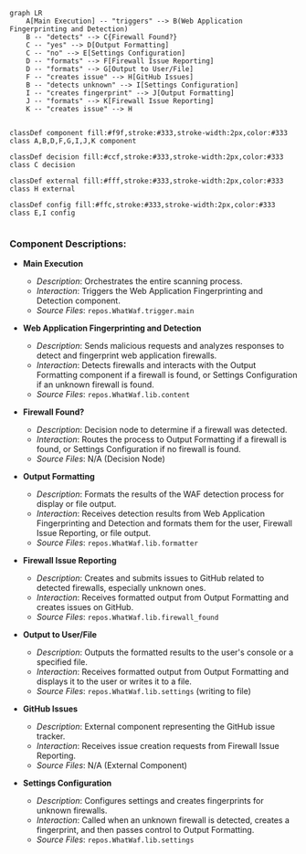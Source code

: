 ```mermaid
graph LR
    A[Main Execution] -- "triggers" --> B(Web Application Fingerprinting and Detection)
    B -- "detects" --> C{Firewall Found?}
    C -- "yes" --> D[Output Formatting]
    C -- "no" --> E[Settings Configuration]
    D -- "formats" --> F[Firewall Issue Reporting]
    D -- "formats" --> G[Output to User/File]
    F -- "creates issue" --> H[GitHub Issues]
    B -- "detects unknown" --> I[Settings Configuration]
    I -- "creates fingerprint" --> J[Output Formatting]
    J -- "formats" --> K[Firewall Issue Reporting]
    K -- "creates issue" --> H


classDef component fill:#f9f,stroke:#333,stroke-width:2px,color:#333
class A,B,D,F,G,I,J,K component

classDef decision fill:#ccf,stroke:#333,stroke-width:2px,color:#333
class C decision

classDef external fill:#fff,stroke:#333,stroke-width:2px,color:#333
class H external

classDef config fill:#ffc,stroke:#333,stroke-width:2px,color:#333
class E,I config


```

### Component Descriptions:

- **Main Execution**
  - *Description*: Orchestrates the entire scanning process.
  - *Interaction*: Triggers the Web Application Fingerprinting and Detection component.
  - *Source Files*: `repos.WhatWaf.trigger.main`

- **Web Application Fingerprinting and Detection**
  - *Description*: Sends malicious requests and analyzes responses to detect and fingerprint web application firewalls.
  - *Interaction*: Detects firewalls and interacts with the Output Formatting component if a firewall is found, or Settings Configuration if an unknown firewall is found.
  - *Source Files*: `repos.WhatWaf.lib.content`

- **Firewall Found?**
  - *Description*: Decision node to determine if a firewall was detected.
  - *Interaction*: Routes the process to Output Formatting if a firewall is found, or Settings Configuration if no firewall is found.
  - *Source Files*: N/A (Decision Node)

- **Output Formatting**
  - *Description*: Formats the results of the WAF detection process for display or file output.
  - *Interaction*: Receives detection results from Web Application Fingerprinting and Detection and formats them for the user, Firewall Issue Reporting, or file output.
  - *Source Files*: `repos.WhatWaf.lib.formatter`

- **Firewall Issue Reporting**
  - *Description*: Creates and submits issues to GitHub related to detected firewalls, especially unknown ones.
  - *Interaction*: Receives formatted output from Output Formatting and creates issues on GitHub.
  - *Source Files*: `repos.WhatWaf.lib.firewall_found`

- **Output to User/File**
  - *Description*: Outputs the formatted results to the user's console or a specified file.
  - *Interaction*: Receives formatted output from Output Formatting and displays it to the user or writes it to a file.
  - *Source Files*: `repos.WhatWaf.lib.settings` (writing to file)

- **GitHub Issues**
  - *Description*: External component representing the GitHub issue tracker.
  - *Interaction*: Receives issue creation requests from Firewall Issue Reporting.
  - *Source Files*: N/A (External Component)

- **Settings Configuration**
  - *Description*: Configures settings and creates fingerprints for unknown firewalls.
  - *Interaction*: Called when an unknown firewall is detected, creates a fingerprint, and then passes control to Output Formatting.
  - *Source Files*: `repos.WhatWaf.lib.settings`

